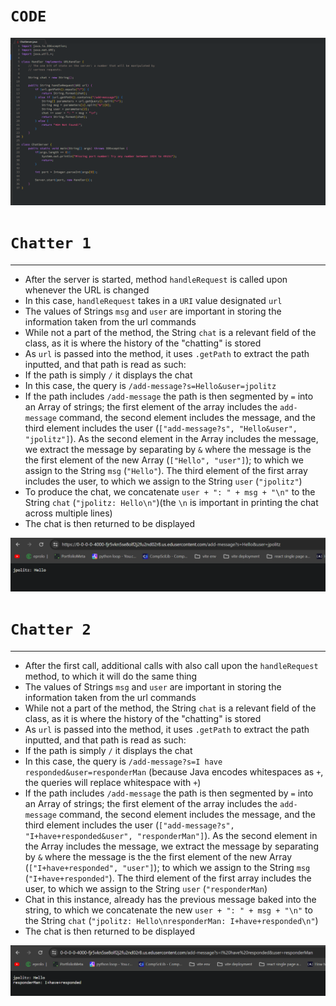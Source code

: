# **`CODE`**
![Image](Lab3Code.png)
# **`Chatter 1`**
---
* After the server is started, method `handleRequest` is called upon whenever the URL is changed
* In this case, `handleRequest` takes in a `URI` value designated `url`
* The values of Strings `msg` and `user` are important in storing the information taken from the url commands
* While not a part of the method, the String `chat` is a relevant field of the class, as it is where the history of the "chatting" is stored
* As `url` is passed into the method, it uses `.getPath` to extract the path inputted, and that path is read as such:
* If the path is simply `/` it displays the chat
* In this case, the query is `/add-message?s=Hello&user=jpolitz`
* If the path includes `/add-message` the path is then segmented by `=` into an Array of strings; the first element of the array includes the `add-message` command,
the second element includes the message, and the third element includes the user (`["add-message?s", "Hello&user", "jpolitz"]`). As the second element in the Array includes the message,
we extract the message by separating by `&` where the message is the the first element of the new Array (`["Hello", "user"]`); to which we assign to the String `msg` (`"Hello"`).
The third element of the first array includes the user, to which we assign to the String `user` (`"jpolitz"`)
* To produce the chat, we concatenate `user + ": " + msg + "\n"` to the String `chat` (`"jpolitz: Hello\n"`)(the `\n` is important in printing the chat across multiple lines)
* The chat is then returned to be displayed

![Image](chatter1.png)

# **`Chatter 2`**
---
* After the first call, additional calls with also call upon the `handleRequest` method, to which it will do the same thing
* The values of Strings `msg` and `user` are important in storing the information taken from the url commands
* While not a part of the method, the String `chat` is a relevant field of the class, as it is where the history of the "chatting" is stored
* As `url` is passed into the method, it uses `.getPath` to extract the path inputted, and that path is read as such:
* If the path is simply `/` it displays the chat
* In this case, the query is `/add-message?s=I have responded&user=responderMan` (because Java encodes whitespaces as `+`, the queries will replace whitespace with `+`)
* If the path includes `/add-message` the path is then segmented by `=` into an Array of strings; the first element of the array includes the `add-message` command,
the second element includes the message, and the third element includes the user (`["add-message?s", "I+have+responded&user", "responderMan"]`). As the second element in the Array includes the message,
we extract the message by separating by `&` where the message is the the first element of the new Array (`["I+have+responded", "user"]`); to which we assign to the String `msg` (`"I+have+responded"`).
The third element of the first array includes the user, to which we assign to the String `user` (`"responderMan`)
* Chat in this instance, already has the previous message baked into the string, to which we concatenate the new  `user + ": " + msg + "\n"` to the String `chat` (`"jpolitz: Hello\nresponderMan: I+have+responded\n"`)
* The chat is then returned to be displayed

![Image](chatter2.png)

